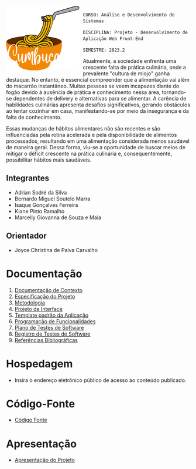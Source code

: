<img src="documentos/img/logo cumbuca 3.png" alt="Descrição da Imagem" width="200px" height="auto" style="float: left; margin-right: 10px;">
<p></p>

`CURSO: Análise e Desenvolvimento de Sistemas`

`DISCIPLINA: Projeto - Desenvolvimento de Aplicação Web Front-End`

`SEMESTRE: 2023.2`

Atualmente, a sociedade enfrenta uma crescente falta de prática culinária, onde a prevalente "cultura de miojo" ganha destaque. No entanto, é essencial compreender que a alimentação vai além do macarrão instantâneo. Muitas pessoas se veem incapazes diante do fogão devido à ausência de prática e conhecimento nessa área, tornando-se dependentes de delivery e alternativas para se alimentar. A carência de habilidades culinárias apresenta desafios significativos, gerando obstáculos ao tentar cozinhar em casa, manifestando-se por meio da insegurança e da falta de conhecimento.  

Essas mudanças de hábitos alimentares não são recentes e são influenciadas pela rotina acelerada e pela disponibilidade de alimentos processados, resultando em uma alimentação considerada menos saudável de maneira geral. Dessa forma, viu-se a oportunidade de buscar meios de mitigar o déficit crescente na prática culinária e, consequentemente, possibilitar hábitos mais saudáveis. 

## Integrantes

- Adrian Sodré da Silva
- Bernardo Miguel Soutelo Marra
- Isaque Gonçalves Ferreira
- Kiane Pinto Ramalho
- Marcelly Giovanna de Souza e Maia 

## Orientador

- Joyce Christina de Paiva Carvalho 

# Documentação

<ol>
<li><a href="documentos/01-Documentação de Contexto.md"> Documentação de Contexto</a></li>
<li><a href="documentos/02-Especificação do Projeto.md"> Especificação do Projeto</a></li>
<li><a href="documentos/03-Metodologia.md"> Metodologia</a></li>
<li><a href="documentos/04-Projeto de Interface.md"> Projeto de Interface</a></li>
<li><a href="documentos/05-Template padrão da Aplicação.md"> Template padrão da Aplicação</a></li>
<li><a href="documentos/06-Programação de Funcionalidades.md"> Programação de Funcionalidades</a></li>
<li><a href="documentos/07-Plano de Testes de Software.md"> Plano de Testes de Software</a></li>
<li><a href="documentos/08-Registro de Testes de Software.md"> Registro de Testes de Software</a></li>
<li><a href="documentos/09-Referências.md"> Referências Bibliográficas</a></li>
</ol>

# Hospedagem

- Insira o endereço eletrônico público de acesso ao conteúdo publicado.

# Código-Fonte

- <a href="codigo-fonte/README.md">Código Fonte</a>

# Apresentação

- <a href="apresentacao/README.md">Apresentação do Projeto</a>
